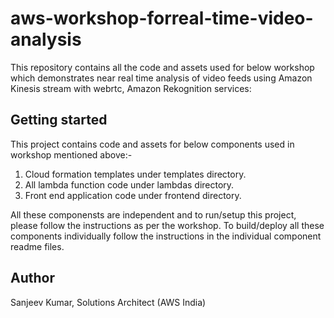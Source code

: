 # aws-workshop-forreal-time-video-analysis
This repository contains all the code and assets used for below workshop which demonstrates near real time analysis of video feeds using Amazon Kinesis stream with webrtc, Amazon Rekognition services:

<Workshop URL>


## Getting started
This project contains code and assets for below components used in workshop mentioned above:-

1. Cloud formation templates under templates directory.
2. All lambda function code under lambdas directory.
3. Front end application code under frontend directory.


All these componensts are independent and to run/setup this project, please follow the instructions as per the workshop. To build/deploy all these components individually follow the instructions in the individual component readme files.


## Author
Sanjeev Kumar, Solutions Architect (AWS India)